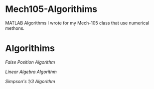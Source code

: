# Mech105-Algorithims
MATLAB Algorithms I wrote for my Mech-105 class that use numerical methons.

# Algorithims

*False Position Algorithm*

*Linear Algebra Algorithm*

*Simpson's 1/3 Algorithm*
